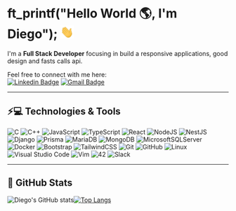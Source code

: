 
<h1>ft_printf("Hello World 🌎, I'm Diego"); <img  src="https://raw.githubusercontent.com/ABSphreak/ABSphreak/master/gifs/Hi.gif" width="30px"></h1>

I'm a **Full Stack Developer** focusing in build a responsive applications, good design and fasts calls api.

Feel free to connect with me here:  
[![Linkedin Badge](https://img.shields.io/badge/-diegosou4-blue?style=flat-square&logo=Linkedin&logoColor=white&link=https://www.linkedin.com/in/diego-moreira-sardinha-de-souza-3031a2a8/)](https://www.linkedin.com/in/diego-moreira-sardinha-de-souza-3031a2a8/)  [![Gmail Badge](https://img.shields.io/badge/-diegoaguia31@gmail.com-c14438?style=flat-square&logo=Gmail&logoColor=white&link=mailto:diegoaguia31@gmail.com)](mailto:diegoaguia31@gmail.com)

---

## ⚡💻 Technologies & Tools

![C](https://img.shields.io/badge/c-%2300599C.svg?style=for-the-badge&logo=c&logoColor=white)
![C++](https://img.shields.io/badge/c++-%2300599C.svg?style=for-the-badge&logo=c%2B%2B&logoColor=white)
![JavaScript](https://img.shields.io/badge/javascript-%23323330.svg?style=for-the-badge&logo=javascript&logoColor=%23F7DF1E)
![TypeScript](https://img.shields.io/badge/typescript-%23007ACC.svg?style=for-the-badge&logo=typescript&logoColor=white)
![React](https://img.shields.io/badge/react-%2320232a.svg?style=for-the-badge&logo=react&logoColor=%2361DAFB)
![NodeJS](https://img.shields.io/badge/node.js-6DA55F?style=for-the-badge&logo=node.js&logoColor=white)
![NestJS](https://img.shields.io/badge/nestjs-%23E0234E.svg?style=for-the-badge&logo=nestjs&logoColor=white)
![Django](https://img.shields.io/badge/django-%23092E20.svg?style=for-the-badge&logo=django&logoColor=white)
![Prisma](https://img.shields.io/badge/Prisma-3982CE?style=for-the-badge&logo=Prisma&logoColor=white)
![MariaDB](https://img.shields.io/badge/MariaDB-003545?style=for-the-badge&logo=mariadb&logoColor=white)
![MongoDB](https://img.shields.io/badge/MongoDB-%234ea94b.svg?style=for-the-badge&logo=mongodb&logoColor=white)
![MicrosoftSQLServer](https://img.shields.io/badge/Microsoft%20SQL%20Server-CC2927?style=for-the-badge&logo=microsoft%20sql%20server&logoColor=white)
![Docker](https://img.shields.io/badge/docker-%230db7ed.svg?style=for-the-badge&logo=docker&logoColor=white) 
![Bootstrap](https://img.shields.io/badge/bootstrap-%238511FA.svg?style=for-the-badge&logo=bootstrap&logoColor=white)
![TailwindCSS](https://img.shields.io/badge/tailwindcss-%2338B2AC.svg?style=for-the-badge&logo=tailwind-css&logoColor=white)
![Git](https://img.shields.io/badge/git-%23F05033.svg?style=for-the-badge&logo=git&logoColor=white)
![GitHub](https://img.shields.io/badge/github-%23121011.svg?style=for-the-badge&logo=github&logoColor=white)
![Linux](https://img.shields.io/badge/Linux-FCC624?style=for-the-badge&logo=linux&logoColor=black)
![Visual Studio Code](https://img.shields.io/badge/Visual%20Studio%20Code-0078d7.svg?style=for-the-badge&logo=visual-studio-code&logoColor=white)
![Vim](https://img.shields.io/badge/VIM-%2311AB00.svg?style=for-the-badge&logo=vim&logoColor=white)
![42](https://img.shields.io/badge/-42-black?style=for-the-badge&logo=42&logoColor=white)
![Slack](https://img.shields.io/badge/Slack-4A154B?style=for-the-badge&logo=slack&logoColor=white)

---

## 🚀 GitHub Stats

![Diego's GitHub stats](https://github-readme-stats.vercel.app/api?username=diegosou4&show_icons=true&theme=radical)[![Top Langs](https://github-readme-stats.vercel.app/api/top-langs/?username=diegosou4&layout=donut&theme=radical)](https://github.com/diegosou4/github-readme-stats)
